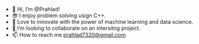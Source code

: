 - 👋 Hi, I’m @Prahlad!
- 😎 I enjoy problem solving usign C++.
- 🌱 Love to innovate with the power of machine learning and data science.
- 💞️ I’m looking to collaborate on an intersitng project.
- 📫 How to reach me prahlad7320@gmail.com

<!---
Prahlad-sw/Prahlad-sw is a ✨ special ✨ repository because its `README.md` (this file) appears on your GitHub profile.
You can click the Preview link to take a look at your changes.
--->
